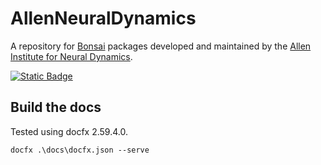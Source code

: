 # AllenNeuralDynamics

A repository for [Bonsai](bonsai-rx.org) packages developed and maintained by the [Allen Institute for Neural Dynamics](https://alleninstitute.org/division/neural-dynamics/).

[![Static Badge](https://img.shields.io/badge/Documentation-blue?color=4A8BD1&link=https%3A%2F%2Fallenneuraldynamics.github.io%2FBonsai.AllenNeuralDynamics%2F)](https://allenneuraldynamics.github.io/Bonsai.AllenNeuralDynamics/)

## Build the docs

Tested using docfx 2.59.4.0.

```
docfx .\docs\docfx.json --serve
```
